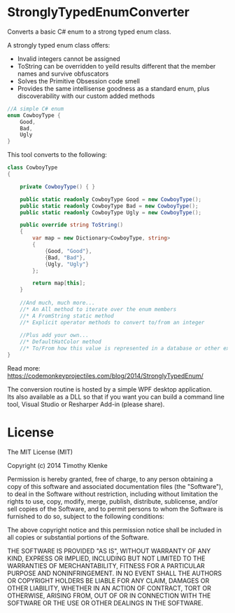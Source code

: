 StronglyTypedEnumConverter
==========================

Converts a basic C# enum to a strong typed enum class.  

A strongly typed enum class offers:
* Invalid integers cannot be assigned
* ToString can be overridden to yeild results different that the member names and survive obfuscators
* Solves the Primitive Obsession code smell
* Provides the same intellisense goodness as a standard enum, plus discoverability with our custom added methods


```C#
//A simple C# enum
enum CowboyType {
    Good,
    Bad,
    Ugly
}
```

This tool converts to the following:

```C#
class CowboyType
{

    private CowboyType() { }

    public static readonly CowboyType Good = new CowboyType();
    public static readonly CowboyType Bad = new CowboyType();
    public static readonly CowboyType Ugly = new CowboyType();

    public override string ToString()
    {
        var map = new Dictionary<CowboyType, string>
        {
            {Good, "Good"},
            {Bad, "Bad"},
            {Ugly, "Ugly"}
        };

        return map[this];
    }
    
    //And much, much more...
    //* An All method to iterate over the enum members
    //* A FromString static method
    //* Explicit operator methods to convert to/from an integer
    
    //Plus add your own...
    //* DefaultHatColor method
    //* To/From how this value is represented in a database or other external systems
}
```
Read more: https://codemonkeyprojectiles.com/blog/2014/StronglyTypedEnum/

The conversion routine is hosted by a simple WPF desktop application.  
Its also available as a DLL so that if you want you can
build a command line tool, Visual Studio or Resharper Add-in (please share).


License
=======

The MIT License (MIT)

Copyright (c) 2014 Timothy Klenke

Permission is hereby granted, free of charge, to any person obtaining a copy
of this software and associated documentation files (the "Software"), to deal
in the Software without restriction, including without limitation the rights
to use, copy, modify, merge, publish, distribute, sublicense, and/or sell
copies of the Software, and to permit persons to whom the Software is
furnished to do so, subject to the following conditions:

The above copyright notice and this permission notice shall be included in all
copies or substantial portions of the Software.

THE SOFTWARE IS PROVIDED "AS IS", WITHOUT WARRANTY OF ANY KIND, EXPRESS OR
IMPLIED, INCLUDING BUT NOT LIMITED TO THE WARRANTIES OF MERCHANTABILITY,
FITNESS FOR A PARTICULAR PURPOSE AND NONINFRINGEMENT. IN NO EVENT SHALL THE
AUTHORS OR COPYRIGHT HOLDERS BE LIABLE FOR ANY CLAIM, DAMAGES OR OTHER
LIABILITY, WHETHER IN AN ACTION OF CONTRACT, TORT OR OTHERWISE, ARISING FROM,
OUT OF OR IN CONNECTION WITH THE SOFTWARE OR THE USE OR OTHER DEALINGS IN THE
SOFTWARE.
